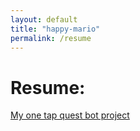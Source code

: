 ```yaml
---
layout: default 
title: "happy-mario"
permalink: /resume
---
```

# Resume:
<a href=“https://github.com/happy-mario/happy-mario.github.io/tree/main”>My one tap quest bot project</a>